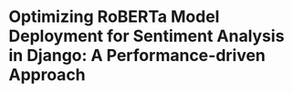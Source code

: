 # Optimizing RoBERTa Model Deployment for Sentiment Analysis in Django: A Performance-driven Approach